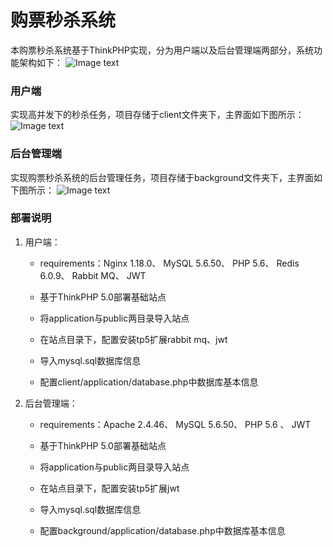 # 购票秒杀系统
本购票秒杀系统基于ThinkPHP实现，分为用户端以及后台管理端两部分，系统功能架构如下：
![Image text](https://github.com/Barbra0613/seckill-system-for-tickets/blob/main/pic/系统功能架构.png)


### 用户端
实现高并发下的秒杀任务，项目存储于client文件夹下，主界面如下图所示：
![Image text](https://github.com/Barbra0613/seckill-system-for-tickets/blob/main/pic/用户端.png)


### 后台管理端
实现购票秒杀系统的后台管理任务，项目存储于background文件夹下，主界面如下图所示：
![Image text](https://github.com/Barbra0613/seckill-system-for-tickets/blob/main/pic/后台管理端.png)

### 部署说明
1. 用户端：
    - requirements：Nginx 1.18.0、 MySQL 5.6.50、 PHP 5.6、 Redis 6.0.9、 Rabbit MQ、 JWT
      
    - 基于ThinkPHP 5.0部署基础站点
    
    - 将application与public两目录导入站点
    
    - 在站点目录下，配置安装tp5扩展rabbit mq、jwt
    
    - 导入mysql.sql数据库信息
    
    - 配置client/application/database.php中数据库基本信息
    
2. 后台管理端：
    - requirements：Apache 2.4.46、 MySQL 5.6.50、 PHP 5.6 、 JWT
      
    - 基于ThinkPHP 5.0部署基础站点
    
    - 将application与public两目录导入站点
    
    - 在站点目录下，配置安装tp5扩展jwt
    
    - 导入mysql.sql数据库信息
    
    - 配置background/application/database.php中数据库基本信息

